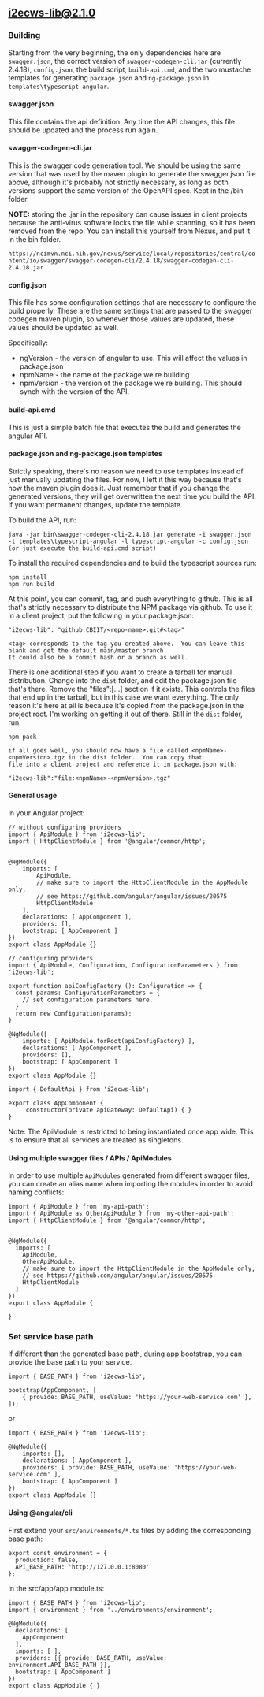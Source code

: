 ## i2ecws-lib@2.1.0

### Building

Starting from the very beginning, the only dependencies here are ```swagger.json```, the correct version of 
```swagger-codegen-cli.jar``` (currently 2.4.18), ```config.json```, the build script, ```build-api.cmd```, and
the two mustache templates for generating ```package.json``` and ```ng-package.json``` in ```templates\typescript-angular```.

#### swagger.json

This file contains the api definition.  Any time the API changes, this file should be updated and the process run again.

#### swagger-codegen-cli.jar

This is the swagger code generation tool.  We should be using the same version that was used by the maven plugin to generate 
the swagger.json file above, although it's probably not strictly necessary, as long as both versions support the same
version of the OpenAPI spec.  Kept in the /bin folder.

**NOTE:** storing the .jar in the repository can cause issues in client projects because the anti-virus software locks
the file while scanning, so it has been removed from the repo.  You can install this yourself from Nexus, and put it in
the bin folder.  

```https://ncimvn.nci.nih.gov/nexus/service/local/repositories/central/content/io/swagger/swagger-codegen-cli/2.4.18/swagger-codegen-cli-2.4.18.jar```

#### config.json

This file has some configuration settings that are necessary to configure the build properly. These are the same 
settings that are passed to the swagger codegen maven plugin, so whenever those values are updated, these values
should be updated as well.

Specifically:
* ngVersion - the version of angular to use.  This will affect the values in package.json
* npmName - the name of the package we're building
* npmVersion - the version of the package we're building.  This should synch with the version of the API.

#### build-api.cmd

This is just a simple batch file that executes the build and generates the angular API.

#### package.json and ng-package.json templates

Strictly speaking, there's no reason we need to use templates instead of just manually updating the files. For now, 
I left it this way because that's how the maven plugin does it.  Just remember that if you change the generated versions,
they will get overwritten the next time you build the API. If you want permanent changes, update the template.

To build the API, run:
```
java -jar bin\swagger-codegen-cli-2.4.18.jar generate -i swagger.json -t templates\typescript-angular -l typescript-angular -c config.json
(or just execute the build-api.cmd script)

```

To install the required dependencies and to build the typescript sources run:
```
npm install
npm run build
```

At this point, you can commit, tag, and push everything to github. This is all that's strictly necessary to distribute
the NPM package via github.  To use it in a client project, put the following in your package.json:

```
"i2ecws-lib": "github:CBIIT/<repo-name>.git#<tag>"

<tag> corresponds to the tag you created above.  You can leave this blank and get the default main/master branch.
It could also be a commit hash or a branch as well.
```

There is one additional step if you want to create a tarball for manual distribution.  Change into the ```dist``` folder, 
and edit the package.json file that's there.  Remove the "files":[...] section if it exists.  This controls the files
that end up in the tarball, but in this case we want everything.  The only reason it's here at all is because it's
copied from the package.json in the project root. I'm working on getting it out of there.  Still in the ```dist```
folder, run:

```
npm pack

if all goes well, you should now have a file called <npmName>-<npmVersion>.tgz in the dist folder.  You can copy that
file into a client project and reference it in package.json with:

"i2ecws-lib":"file:<npmName>-<npmVersion>.tgz"
```

#### General usage

In your Angular project:


```
// without configuring providers
import { ApiModule } from 'i2ecws-lib';
import { HttpClientModule } from '@angular/common/http';


@NgModule({
    imports: [
        ApiModule,
        // make sure to import the HttpClientModule in the AppModule only,
        // see https://github.com/angular/angular/issues/20575
        HttpClientModule
    ],
    declarations: [ AppComponent ],
    providers: [],
    bootstrap: [ AppComponent ]
})
export class AppModule {}
```

```
// configuring providers
import { ApiModule, Configuration, ConfigurationParameters } from 'i2ecws-lib';

export function apiConfigFactory (): Configuration => {
  const params: ConfigurationParameters = {
    // set configuration parameters here.
  }
  return new Configuration(params);
}

@NgModule({
    imports: [ ApiModule.forRoot(apiConfigFactory) ],
    declarations: [ AppComponent ],
    providers: [],
    bootstrap: [ AppComponent ]
})
export class AppModule {}
```

```
import { DefaultApi } from 'i2ecws-lib';

export class AppComponent {
	 constructor(private apiGateway: DefaultApi) { }
}
```

Note: The ApiModule is restricted to being instantiated once app wide.
This is to ensure that all services are treated as singletons.

#### Using multiple swagger files / APIs / ApiModules
In order to use multiple `ApiModules` generated from different swagger files,
you can create an alias name when importing the modules
in order to avoid naming conflicts:
```
import { ApiModule } from 'my-api-path';
import { ApiModule as OtherApiModule } from 'my-other-api-path';
import { HttpClientModule } from '@angular/common/http';


@NgModule({
  imports: [
    ApiModule,
    OtherApiModule,
    // make sure to import the HttpClientModule in the AppModule only,
    // see https://github.com/angular/angular/issues/20575
    HttpClientModule
  ]
})
export class AppModule {

}
```


### Set service base path
If different than the generated base path, during app bootstrap, you can provide the base path to your service. 

```
import { BASE_PATH } from 'i2ecws-lib';

bootstrap(AppComponent, [
    { provide: BASE_PATH, useValue: 'https://your-web-service.com' },
]);
```
or

```
import { BASE_PATH } from 'i2ecws-lib';

@NgModule({
    imports: [],
    declarations: [ AppComponent ],
    providers: [ provide: BASE_PATH, useValue: 'https://your-web-service.com' ],
    bootstrap: [ AppComponent ]
})
export class AppModule {}
```


#### Using @angular/cli
First extend your `src/environments/*.ts` files by adding the corresponding base path:

```
export const environment = {
  production: false,
  API_BASE_PATH: 'http://127.0.0.1:8080'
};
```

In the src/app/app.module.ts:
```
import { BASE_PATH } from 'i2ecws-lib';
import { environment } from '../environments/environment';

@NgModule({
  declarations: [
    AppComponent
  ],
  imports: [ ],
  providers: [{ provide: BASE_PATH, useValue: environment.API_BASE_PATH }],
  bootstrap: [ AppComponent ]
})
export class AppModule { }
```  
